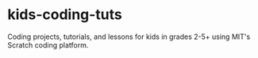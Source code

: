 # kids-coding-tuts
Coding projects, tutorials, and lessons for kids in grades 2-5+ using MIT's Scratch coding platform.
